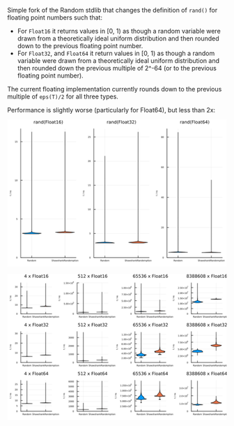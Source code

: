 Simple fork of the Random stdlib that changes the definition of `rand()` for floating point numbers such that:

* For `Float16` it returns values in [0, 1) as though a random variable were drawn from a theoretically ideal uniform distribution and then rounded down to the previous floating point number.
* For `Float32`, and `Float64` it return values in [0, 1) as though a random variable were drawn from a theoretically ideal uniform distribution and then rounded down the previous multiple of 2^-64 (or to the previous floating point number).

The current floating implementation currently rounds down to the previous multiple of `eps(T)/2` for all three types.

Performance is slightly worse (particularly for Float64), but less than 2x:

![violin graphs comparing performance](scalar.svg "Scalar Performance")

![grid of violin graphs](array.svg "Array filling performance with rand!")
